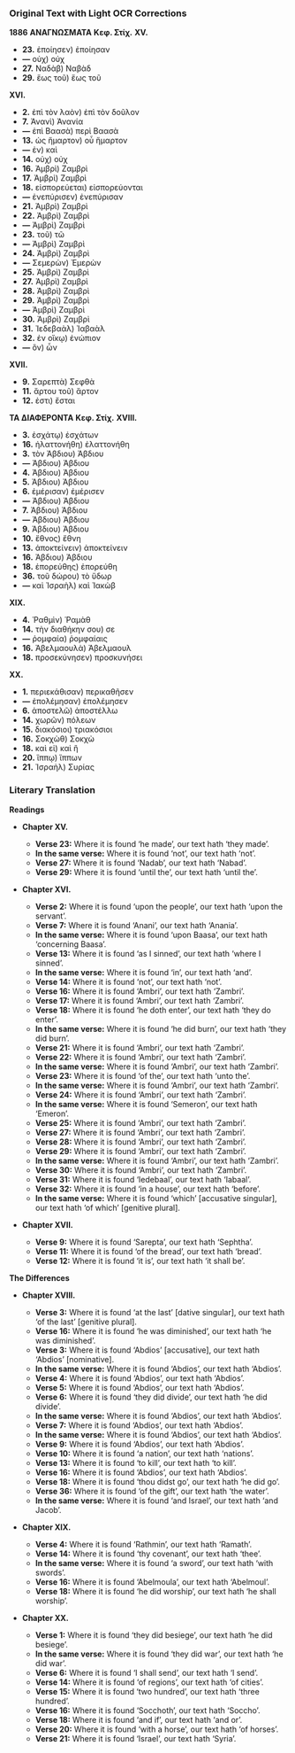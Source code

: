 ### Original Text with Light OCR Corrections

**1886**
**ΑΝΑΓΝΩΣΜΑΤΑ**
**Κεφ. Στίχ.**
**XV.**
*   **23.** ἐποίησεν) ἐποίησαν
*   **—** οὐχ) οὐχ
*   **27.** Ναδὰβ) Ναβὰδ
*   **29.** ἕως τοῦ) ἕως τοῦ

**XVI.**
*   **2.** ἐπὶ τὸν λαὸν) ἐπὶ τὸν δοῦλον
*   **7.** Ἀνανὶ) Ἀνανία
*   **—** ἐπὶ Βαασὰ) περὶ Βαασὰ
*   **13.** ὡς ἥμαρτον) οὗ ἥμαρτον
*   **—** ἐν) καὶ
*   **14.** οὐχ) οὐχ
*   **16.** Ἀμβρὶ) Ζαμβρὶ
*   **17.** Ἀμβρὶ) Ζαμβρὶ
*   **18.** εἰσπορεύεται) εἰσπορεύονται
*   **—** ἐνεπύρισεν) ἐνεπύρισαν
*   **21.** Ἀμβρὶ) Ζαμβρὶ
*   **22.** Ἀμβρὶ) Ζαμβρὶ
*   **—** Ἀμβρὶ) Ζαμβρὶ
*   **23.** τοῦ) τῶ
*   **—** Ἀμβρὶ) Ζαμβρὶ
*   **24.** Ἀμβρὶ) Ζαμβρὶ
*   **—** Σεμερὼν) Ἐμερὼν
*   **25.** Ἀμβρὶ) Ζαμβρὶ
*   **27.** Ἀμβρὶ) Ζαμβρὶ
*   **28.** Ἀμβρὶ) Ζαμβρὶ
*   **29.** Ἀμβρὶ) Ζαμβρὶ
*   **—** Ἀμβρὶ) Ζαμβρὶ
*   **30.** Ἀμβρὶ) Ζαμβρὶ
*   **31.** Ἰεδεβαὰλ) Ἰαβαὰλ
*   **32.** ἐν οἴκῳ) ἐνώπιον
*   **—** ὃν) ὧν

**XVII.**
*   **9.** Σαρεπτὰ) Σεφθὰ
*   **11.** ἄρτου τοῦ) ἄρτον
*   **12.** ἐστι) ἔσται

**ΤΑ ΔΙΑΦΕΡΟΝΤΑ**
**Κεφ. Στίχ.**
**XVIII.**
*   **3.** ἐσχάτῳ) ἐσχάτων
*   **16.** ἠλαττονήθη) ἐλαττονήθη
*   **3.** τὸν Ἀβδιου) Ἀβδιου
*   **—** Ἀβδιου) Ἀβδιου
*   **4.** Ἀβδιου) Ἀβδιου
*   **5.** Ἀβδιου) Ἀβδιου
*   **6.** ἐμέρισαν) ἐμέρισεν
*   **—** Ἀβδιου) Ἀβδιου
*   **7.** Ἀβδιου) Ἀβδιου
*   **—** Ἀβδιου) Ἀβδιου
*   **9.** Ἀβδιου) Ἀβδιου
*   **10.** ἔθνος) ἔθνη
*   **13.** ἀποκτείνειν) ἀποκτείνειν
*   **16.** Ἀβδιου) Ἀβδιου
*   **18.** ἐπορεύθης) ἐπορεύθη
*   **36.** τοῦ δώρου) τὸ ὕδωρ
*   **—** καὶ Ἰσραὴλ) καὶ Ἰακὼβ

**XIX.**
*   **4.** Ῥαθμὶν) Ῥαμὰθ
*   **14.** τὴν διαθήκην σου) σε
*   **—** ῥομφαία) ῥομφαίαις
*   **16.** Ἀβελμαουλὰ) Ἀβελμαουλ
*   **18.** προσεκύνησεν) προσκυνήσει

**XX.**
*   **1.** περιεκάθισαν) περικαθῆσεν
*   **—** ἐπολέμησαν) ἐπολέμησεν
*   **6.** ἀποστελῶ) ἀποστέλλω
*   **14.** χωρῶν) πόλεων
*   **15.** διακόσιοι) τριακόσιοι
*   **16.** Σοκχὼθ) Σοκχὼ
*   **18.** καὶ εἰ) καὶ ἢ
*   **20.** ἵππῳ) ἵππων
*   **21.** Ἰσραὴλ) Συρίας

### Literary Translation

**Readings**

*   **Chapter XV.**
    *   **Verse 23:** Where it is found ‘he made’, our text hath ‘they made’.
    *   **In the same verse:** Where it is found ‘not’, our text hath ‘not’.
    *   **Verse 27:** Where it is found ‘Nadab’, our text hath ‘Nabad’.
    *   **Verse 29:** Where it is found ‘until the’, our text hath ‘until the’.

*   **Chapter XVI.**
    *   **Verse 2:** Where it is found ‘upon the people’, our text hath ‘upon the servant’.
    *   **Verse 7:** Where it is found ‘Anani’, our text hath ‘Anania’.
    *   **In the same verse:** Where it is found ‘upon Baasa’, our text hath ‘concerning Baasa’.
    *   **Verse 13:** Where it is found ‘as I sinned’, our text hath ‘where I sinned’.
    *   **In the same verse:** Where it is found ‘in’, our text hath ‘and’.
    *   **Verse 14:** Where it is found ‘not’, our text hath ‘not’.
    *   **Verse 16:** Where it is found ‘Ambri’, our text hath ‘Zambri’.
    *   **Verse 17:** Where it is found ‘Ambri’, our text hath ‘Zambri’.
    *   **Verse 18:** Where it is found ‘he doth enter’, our text hath ‘they do enter’.
    *   **In the same verse:** Where it is found ‘he did burn’, our text hath ‘they did burn’.
    *   **Verse 21:** Where it is found ‘Ambri’, our text hath ‘Zambri’.
    *   **Verse 22:** Where it is found ‘Ambri’, our text hath ‘Zambri’.
    *   **In the same verse:** Where it is found ‘Ambri’, our text hath ‘Zambri’.
    *   **Verse 23:** Where it is found ‘of the’, our text hath ‘unto the’.
    *   **In the same verse:** Where it is found ‘Ambri’, our text hath ‘Zambri’.
    *   **Verse 24:** Where it is found ‘Ambri’, our text hath ‘Zambri’.
    *   **In the same verse:** Where it is found ‘Semeron’, our text hath ‘Emeron’.
    *   **Verse 25:** Where it is found ‘Ambri’, our text hath ‘Zambri’.
    *   **Verse 27:** Where it is found ‘Ambri’, our text hath ‘Zambri’.
    *   **Verse 28:** Where it is found ‘Ambri’, our text hath ‘Zambri’.
    *   **Verse 29:** Where it is found ‘Ambri’, our text hath ‘Zambri’.
    *   **In the same verse:** Where it is found ‘Ambri’, our text hath ‘Zambri’.
    *   **Verse 30:** Where it is found ‘Ambri’, our text hath ‘Zambri’.
    *   **Verse 31:** Where it is found ‘Iedebaal’, our text hath ‘Iabaal’.
    *   **Verse 32:** Where it is found ‘in a house’, our text hath ‘before’.
    *   **In the same verse:** Where it is found ‘which’ [accusative singular], our text hath ‘of which’ [genitive plural].

*   **Chapter XVII.**
    *   **Verse 9:** Where it is found ‘Sarepta’, our text hath ‘Sephtha’.
    *   **Verse 11:** Where it is found ‘of the bread’, our text hath ‘bread’.
    *   **Verse 12:** Where it is found ‘it is’, our text hath ‘it shall be’.

**The Differences**

*   **Chapter XVIII.**
    *   **Verse 3:** Where it is found ‘at the last’ [dative singular], our text hath ‘of the last’ [genitive plural].
    *   **Verse 16:** Where it is found ‘he was diminished’, our text hath ‘he was diminished’.
    *   **Verse 3:** Where it is found ‘Abdios’ [accusative], our text hath ‘Abdios’ [nominative].
    *   **In the same verse:** Where it is found ‘Abdios’, our text hath ‘Abdios’.
    *   **Verse 4:** Where it is found ‘Abdios’, our text hath ‘Abdios’.
    *   **Verse 5:** Where it is found ‘Abdios’, our text hath ‘Abdios’.
    *   **Verse 6:** Where it is found ‘they did divide’, our text hath ‘he did divide’.
    *   **In the same verse:** Where it is found ‘Abdios’, our text hath ‘Abdios’.
    *   **Verse 7:** Where it is found ‘Abdios’, our text hath ‘Abdios’.
    *   **In the same verse:** Where it is found ‘Abdios’, our text hath ‘Abdios’.
    *   **Verse 9:** Where it is found ‘Abdios’, our text hath ‘Abdios’.
    *   **Verse 10:** Where it is found ‘a nation’, our text hath ‘nations’.
    *   **Verse 13:** Where it is found ‘to kill’, our text hath ‘to kill’.
    *   **Verse 16:** Where it is found ‘Abdios’, our text hath ‘Abdios’.
    *   **Verse 18:** Where it is found ‘thou didst go’, our text hath ‘he did go’.
    *   **Verse 36:** Where it is found ‘of the gift’, our text hath ‘the water’.
    *   **In the same verse:** Where it is found ‘and Israel’, our text hath ‘and Jacob’.

*   **Chapter XIX.**
    *   **Verse 4:** Where it is found ‘Rathmin’, our text hath ‘Ramath’.
    *   **Verse 14:** Where it is found ‘thy covenant’, our text hath ‘thee’.
    *   **In the same verse:** Where it is found ‘a sword’, our text hath ‘with swords’.
    *   **Verse 16:** Where it is found ‘Abelmoula’, our text hath ‘Abelmoul’.
    *   **Verse 18:** Where it is found ‘he did worship’, our text hath ‘he shall worship’.

*   **Chapter XX.**
    *   **Verse 1:** Where it is found ‘they did besiege’, our text hath ‘he did besiege’.
    *   **In the same verse:** Where it is found ‘they did war’, our text hath ‘he did war’.
    *   **Verse 6:** Where it is found ‘I shall send’, our text hath ‘I send’.
    *   **Verse 14:** Where it is found ‘of regions’, our text hath ‘of cities’.
    *   **Verse 15:** Where it is found ‘two hundred’, our text hath ‘three hundred’.
    *   **Verse 16:** Where it is found ‘Socchoth’, our text hath ‘Soccho’.
    *   **Verse 18:** Where it is found ‘and if’, our text hath ‘and or’.
    *   **Verse 20:** Where it is found ‘with a horse’, our text hath ‘of horses’.
    *   **Verse 21:** Where it is found ‘Israel’, our text hath ‘Syria’.